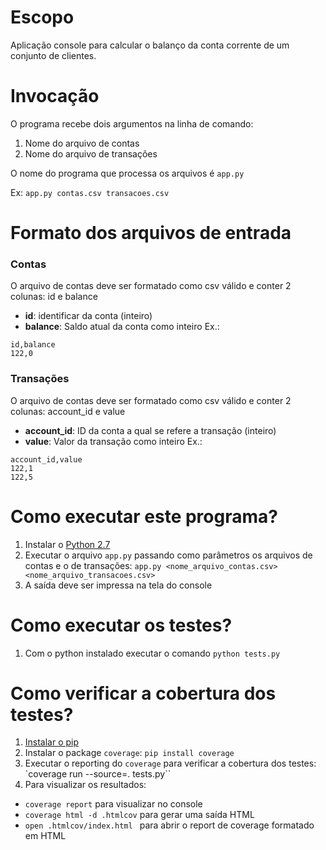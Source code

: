 # Escopo #
Aplicação console para calcular o balanço da conta corrente de um conjunto de clientes.

# Invocação #

O programa recebe dois argumentos na linha de comando:

1. Nome do arquivo de contas
2. Nome do arquivo de transações

O nome do programa que processa os arquivos é `app.py`

Ex: `app.py contas.csv transacoes.csv`

# Formato dos arquivos de entrada #
### Contas ###
O arquivo de contas deve ser formatado como csv válido e conter 2 colunas: id e balance
* **id**: identificar da conta (inteiro)
* **balance**: Saldo atual da conta como inteiro
Ex.:
```
id,balance
122,0
```
### Transações ###
O arquivo de contas deve ser formatado como csv válido e conter 2 colunas: account_id e value
* **account_id**: ID da conta a qual se refere a transação (inteiro)
* **value**: Valor da transação como inteiro 
Ex.:
```
account_id,value
122,1
122,5
```

# Como executar este programa? #
1. Instalar o [Python 2.7](https://www.python.org/downloads/)
2. Executar o arquivo `app.py` passando como parâmetros os arquivos de contas e o de transações: `app.py <nome_arquivo_contas.csv> <nome_arquivo_transacoes.csv> `
3. A saída deve ser impressa na tela do console

# Como executar os testes? #
1. Com o python instalado executar o comando `python tests.py`

# Como verificar a cobertura dos testes?
1. [Instalar o pip](https://pip.pypa.io/en/stable/installing/)
2. Instalar o package `coverage`: `pip install coverage`
3. Executar o reporting do `coverage` para verificar a cobertura dos testes: `coverage run --source=. tests.py``
4. Para visualizar os resultados:

* `coverage report` para visualizar no console
* `coverage html -d .htmlcov` para gerar uma saída HTML
* `open .htmlcov/index.html ` para abrir o report de coverage formatado em HTML
